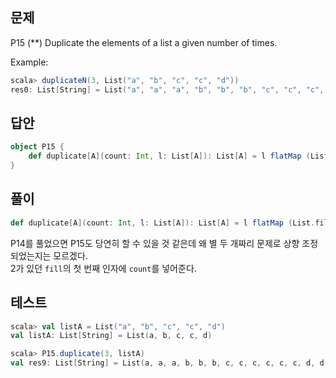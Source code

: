 ## 문제
P15 (**) Duplicate the elements of a list a given number of times.

Example:
```scala
scala> duplicateN(3, List("a", "b", "c", "c", "d"))
res0: List[String] = List("a", "a", "a", "b", "b", "b", "c", "c", "c", "c", "c", "c", "d", "d", "d")
```

## 답안
```scala
object P15 {
    def duplicate[A](count: Int, l: List[A]): List[A] = l flatMap (List.fill(count)(_))
}
```

## 풀이
```scala
def duplicate[A](count: Int, l: List[A]): List[A] = l flatMap (List.fill(count)(_))
```
P14를 풀었으면 P15도 당연히 할 수 있을 것 같은데 왜 별 두 개짜리 문제로 상향 조정되었는지는 모르겠다.  
2가 있던 `fill`의 첫 번째 인자에 `count`를 넣어준다.

## 테스트
```scala
scala> val listA = List("a", "b", "c", "c", "d")
val listA: List[String] = List(a, b, c, c, d)

scala> P15.duplicate(3, listA)
val res9: List[String] = List(a, a, a, b, b, b, c, c, c, c, c, c, d, d, d)
```